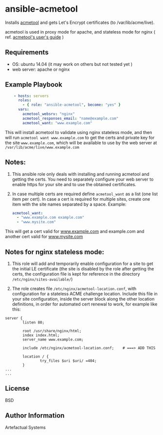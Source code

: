 ansible-acmetool
================

Installs [acmetool](https://github.com/hlandau/acme) and gets Let's Encrypt certificates (to /var/lib/acme/live).

acmetool is used in proxy mode for apache, and stateless mode for nginx
( ref. [acmetool's user's guide](https://hlandau.github.io/acme/userguide#challenge-completion-philosophy) )


Requirements
------------
- OS: ubuntu 14.04 (it may work on others but not tested yet )
- web server: apache or nginx

Example Playbook
----------------
```yaml
    - hosts: servers
      roles:
        - { role: "ansible-acmetool", become: "yes" }
      vars:
        acmetool_websrv: "nginx"
        acmetool_responses_email: "name@example.com"
        acmetool_want: "www.example.com"    
```

This will install acmetool to validate using nginx stateless mode, and then will run `acmetool want www.example.com` to get the certs and private key for the site `www.example.com`, which will be available to use by the web server at `/var/lib/acme/live/www.example.com`

Notes:
-----

1) This ansible role only deals with installing and running acmetool and getting the certs. You need to separately configure your web server to enable https for your site and to use the obtained certificates.

2) In case multiple certs are required define `acmetool_want` as a list (one list item per cert). In case a cert is required for multiple sites, create one item with the site names separated by a space. Example:

    ```yaml
    acmetool_want:
      - "www.example.com example.com"
      - "www.mysite.com"
    ```

This will get a cert valid for www.example.com and example.com and another cert valid for www.mysite.com

Notes for nginx stateless mode:
------------------------------

1) This role will add and temporarily enable configuration for a site to get the initial LE certificate (the site is disabled by the role after getting the certs, the configuration file is kept for reference in the directory `/etc/nginx/sites-available/`)

2) The role creates file `/etc/nginx/acmetool-location.conf`, with configuration for a stateless ACME challenge location. Include this file in your site configuration, inside the server block along the other location definitions, in order for automated cert renewal to work, for example like this:

```
server {
        listen 80;

        root /usr/share/nginx/html;
        index index.html;
        server_name www.example.com;

        include /etc/nginx/acmetool-location.conf;    # ===> ADD THIS

        location / {
                try_files $uri $uri/ =404;
        }
...
...
```


License
-------

BSD

Author Information
------------------

Artefactual Systems
